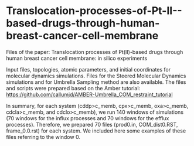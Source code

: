 # Translocation-processes-of-Pt-II--based-drugs-through-human-breast-cancer-cell-membrane
Files of the paper: Translocation processes of Pt(II)-based drugs through human breast cancer cell membrane: in silico experiments

Input files, topologies, atomic parameters, and initial coordinates for molecular dynamics simulations. Files for the Steered Molecular Dynamics simulations and for Umbrella Sampling method are also available. The files and scripts were prepared based on the Amber tutorial: https://github.com/callumjd/AMBER-Umbrella_COM_restraint_tutorial

In summary, for each system (cddp>c_memb, cpx>c_memb, oxa>c_memb, cdcla>c_memb, and cdclo>c_memb), we run 140 windows of simulations (70 windows for the influx processes and 70 windows for the efflux processes). Therefore, we prepared 70 files (prod0.in, COM_dist0.RST, frame_0.0.rst) for each system. We included here some examples of these files referring to the window 0.
